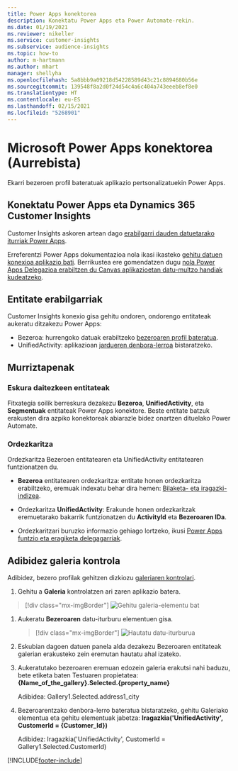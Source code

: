 ```yaml
---
title: Power Apps konektorea
description: Konektatu Power Apps eta Power Automate-rekin.
ms.date: 01/19/2021
ms.reviewer: nikeller
ms.service: customer-insights
ms.subservice: audience-insights
ms.topic: how-to
author: m-hartmann
ms.author: mhart
manager: shellyha
ms.openlocfilehash: 5a8bbb9a09218d54228589d43c21c8894680b56e
ms.sourcegitcommit: 139548f8a2d0f24d54c4a6c404a743eeeb8ef8e0
ms.translationtype: HT
ms.contentlocale: eu-ES
ms.lasthandoff: 02/15/2021
ms.locfileid: "5268901"
---
```

# <a name="microsoft-power-apps-connector-preview"></a>Microsoft Power Apps konektorea (Aurrebista)

Ekarri bezeroen profil bateratuak aplikazio pertsonalizatuekin Power Apps.

## <a name="connect-power-apps-and-dynamics-365-customer-insights"></a>Konektatu Power Apps eta Dynamics 365 Customer Insights

Customer Insights askoren artean dago [erabilgarri dauden datuetarako iturriak Power Apps](https://docs.microsoft.com/powerapps/maker/canvas-apps/working-with-data-sources).

Erreferentzi Power Apps dokumentazioa nola ikasi ikasteko [gehitu datuen konexioa aplikazio bati](https://docs.microsoft.com/powerapps/maker/canvas-apps/add-data-connection). Berrikustea ere gomendatzen dugu [nola Power Apps Delegazioa erabiltzen du Canvas aplikazioetan datu-multzo handiak kudeatzeko](https://docs.microsoft.com/powerapps/maker/canvas-apps/delegation-overview).

## <a name="available-entities"></a>Entitate erabilgarriak

Customer Insights konexio gisa gehitu ondoren, ondorengo entitateak aukeratu ditzakezu Power Apps:

- Bezeroa: hurrengoko datuak erabiltzeko [bezeroaren profil bateratua](customer-profiles.md).
- UnifiedActivity: aplikazioan [jardueren denbora-lerroa](activities.md) bistaratzeko.

## <a name="limitations"></a>Murriztapenak

### <a name="retrievable-entities"></a>Eskura daitezkeen entitateak

Fitxategia soilik berreskura dezakezu **Bezeroa**, **UnifiedActivity**, eta **Segmentuak** entitateak Power Apps konektore. Beste entitate batzuk erakusten dira azpiko konektoreak abiarazle bidez onartzen dituelako Power Automate.  

### <a name="delegation"></a>Ordezkaritza

Ordezkaritza Bezeroen entitatearen eta UnifiedActivity entitatearen funtzionatzen du. 

- **Bezeroa** entitatearen ordezkaritza: entitate honen ordezkaritza erabiltzeko, eremuak indexatu behar dira hemen: [Bilaketa- eta iragazki-indizea](search-filter-index.md).  

- Ordezkaritza **UnifiedActivity**: Erakunde honen ordezkaritzak eremuetarako bakarrik funtzionatzen du **ActivityId** eta **Bezeroaren IDa**.  

- Ordezkaritzari buruzko informazio gehiago lortzeko, ikusi [Power Apps funtzio eta eragiketa delegagarriak](https://docs.microsoft.com/connectors/commondataservice/#power-apps-delegable-functions-and-operations-for-the-cds-for-apps). 

## <a name="example-gallery-control"></a>Adibidez galeria kontrola

Adibidez, bezero profilak gehitzen dizkiozu [galeriaren kontrolari](https://docs.microsoft.com/powerapps/maker/canvas-apps/add-gallery).

1. Gehitu a **Galeria** kontrolatzen ari zaren aplikazio batera.

> [!div class="mx-imgBorder"]
> ![Gehitu galeria-elementu bat](media/connector-powerapps9.png "Gehitu galeria-elementu bat")

1. Aukeratu **Bezeroaren** datu-iturburu elementuen gisa.

    > [!div class="mx-imgBorder"]
    > ![Hautatu datu-iturburua](media/choose-datasource-powerapps.png "Hautatu datu-iturburua")

1. Eskubian dagoen datuen panela alda dezakezu Bezeroaren entitateak galerian erakusteko zein eremutan hautatu ahal izateko.

1. Aukeratutako bezeroaren eremuan edozein galeria erakutsi nahi baduzu, bete etiketa baten Testuaren propietatea: **{Name_of_the_gallery}.Selected.{property_name}**

    Adibidea: Gallery1.Selected.address1_city

1. Bezeroarentzako denbora-lerro bateratua bistaratzeko, gehitu Galeriako elementua eta gehitu elementuak jabetza: **Iragazkia('UnifiedActivity', CustomerId = {Customer_Id})**

    Adibidez: Iragazkia('UnifiedActivity', CustomerId = Gallery1.Selected.CustomerId)


[!INCLUDE[footer-include](../includes/footer-banner.md)]